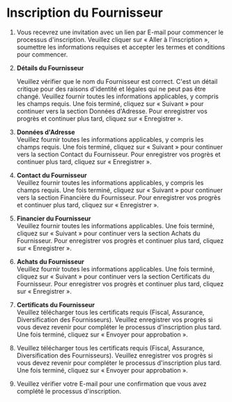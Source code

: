 # Inscription du Fournisseur

1. Vous recevrez une invitation avec un lien par E-mail pour commencer le processus d'inscription. Veuillez cliquer sur « Aller à l'inscription », soumettre les informations requises et accepter les termes et conditions pour commencer.&#x20;
2.  **Détails du Fournisseur**

    Veuillez vérifier que le nom du Fournisseur est correct. C'est un détail critique pour des raisons d'identité et légales qui ne peut pas être changé. Veuillez fournir toutes les informations applicables, y compris les champs requis. Une fois terminé, cliquez sur « Suivant » pour continuer vers la section Données d'Adresse. Pour enregistrer vos progrès et continuer plus tard, cliquez sur « Enregistrer ».
3. **Données d'Adresse**\
   Veuillez fournir toutes les informations applicables, y compris les champs requis. Une fois terminé, cliquez sur « Suivant » pour continuer vers la section Contact du Fournisseur. Pour enregistrer vos progrès et continuer plus tard, cliquez sur « Enregistrer ».
4. **Contact du Fournisseur**\
   Veuillez fournir toutes les informations applicables, y compris les champs requis. Une fois terminé, cliquez sur « Suivant » pour continuer vers la section Financière du Fournisseur. Pour enregistrer vos progrès et continuer plus tard, cliquez sur « Enregistrer ».
5. **Financier du Fournisseur**\
   Veuillez fournir toutes les informations applicables. Une fois terminé, cliquez sur « Suivant » pour continuer vers la section Achats du Fournisseur. Pour enregistrer vos progrès et continuer plus tard, cliquez sur « Enregistrer ».
6. **Achats du Fournisseur**\
   Veuillez fournir toutes les informations applicables. Une fois terminé, cliquez sur « Suivant » pour continuer vers la section Certificats du Fournisseur. Pour enregistrer vos progrès et continuer plus tard, cliquez sur « Enregistrer ».
7. **Certificats du Fournisseur**\
   Veuillez télécharger tous les certificats requis (Fiscal, Assurance, Diversification des Fournisseurs). Veuillez enregistrer vos progrès si vous devez revenir pour compléter le processus d'inscription plus tard. Une fois terminé, cliquez sur « Envoyer pour approbation ».
8. Veuillez télécharger tous les certificats requis (Fiscal, Assurance, Diversification des Fournisseurs). Veuillez enregistrer vos progrès si vous devez revenir pour compléter le processus d'inscription plus tard. Une fois terminé, cliquez sur « Envoyer pour approbation ».
9. Veuillez vérifier votre E-mail pour une confirmation que vous avez complété le processus d'inscription.
